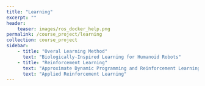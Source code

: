 ```yaml
---
title: "Learning"
excerpt: ""
header:
    teaser: images/ros_docker_help.png
permalink: /course_project/learning
collection: course_project
sidebar:
    - title: "Overal Learning Method"
      text: "Biologically-Inspired Learning for Humanoid Robots"
    - title: "Reinforcement Learning"
      text: "Approximate Dynamic Programming and Reinforcement Learning"
      text: "Applied Reinforcement Learning"
---
```


